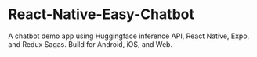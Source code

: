 # React-Native-Easy-Chatbot
A chatbot demo app using Huggingface inference API, React Native, Expo, and Redux Sagas. Build for Android, iOS, and Web.
